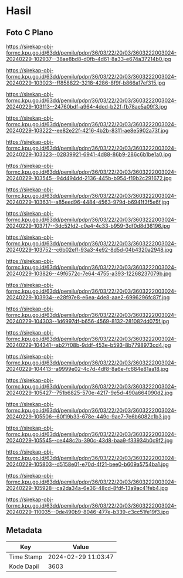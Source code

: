 # Hasil

## Foto C Plano

https://sirekap-obj-formc.kpu.go.id/63dd/pemilu/pdpr/36/03/22/20/03/3603222003024-20240229-102937--38ae8bd8-d0fb-4d61-8a33-e674a37214b0.jpg

https://sirekap-obj-formc.kpu.go.id/63dd/pemilu/pdpr/36/03/22/20/03/3603222003024-20240229-103023--ff858822-3218-4286-8f9f-b866a17ef315.jpg

https://sirekap-obj-formc.kpu.go.id/63dd/pemilu/pdpr/36/03/22/20/03/3603222003024-20240229-103113--24760bdf-a964-4ded-b22f-fb78ae5a09f3.jpg

https://sirekap-obj-formc.kpu.go.id/63dd/pemilu/pdpr/36/03/22/20/03/3603222003024-20240229-103222--ee82e22f-4216-4b2b-8311-ae8e5902a73f.jpg

https://sirekap-obj-formc.kpu.go.id/63dd/pemilu/pdpr/36/03/22/20/03/3603222003024-20240229-103323--02839921-6941-4d88-86b9-286c6b1be1a0.jpg

https://sirekap-obj-formc.kpu.go.id/63dd/pemilu/pdpr/36/03/22/20/03/3603222003024-20240229-103545--94d494dd-2136-445b-b954-f19b2c291672.jpg

https://sirekap-obj-formc.kpu.go.id/63dd/pemilu/pdpr/36/03/22/20/03/3603222003024-20240229-103631--a85eed96-4484-4563-979d-b6941f3f5e6f.jpg

https://sirekap-obj-formc.kpu.go.id/63dd/pemilu/pdpr/36/03/22/20/03/3603222003024-20240229-103717--3dc52fd2-c0e4-4c33-b959-3df0d8d36196.jpg

https://sirekap-obj-formc.kpu.go.id/63dd/pemilu/pdpr/36/03/22/20/03/3603222003024-20240229-103752--c6b02eff-93a3-4e92-8d5d-04b4320a2948.jpg

https://sirekap-obj-formc.kpu.go.id/63dd/pemilu/pdpr/36/03/22/20/03/3603222003024-20240229-103826--49f6572c-7e64-4755-a393-12268237079b.jpg

https://sirekap-obj-formc.kpu.go.id/63dd/pemilu/pdpr/36/03/22/20/03/3603222003024-20240229-103934--e28f97e8-e6ea-4de8-aae2-6996296fc87f.jpg

https://sirekap-obj-formc.kpu.go.id/63dd/pemilu/pdpr/36/03/22/20/03/3603222003024-20240229-104303--1d6997df-b656-4569-8132-281082dd075f.jpg

https://sirekap-obj-formc.kpu.go.id/63dd/pemilu/pdpr/36/03/22/20/03/3603222003024-20240229-104341--ab27f08b-9ddf-453e-b593-8b7798973cd4.jpg

https://sirekap-obj-formc.kpu.go.id/63dd/pemilu/pdpr/36/03/22/20/03/3603222003024-20240229-104413--a9999e02-4c7d-4df8-8a6e-fc684e81aa18.jpg

https://sirekap-obj-formc.kpu.go.id/63dd/pemilu/pdpr/36/03/22/20/03/3603222003024-20240229-105427--751b6825-570e-4217-9e5d-490a664090d2.jpg

https://sirekap-obj-formc.kpu.go.id/63dd/pemilu/pdpr/36/03/22/20/03/3603222003024-20240229-105506--60f19b33-678e-449c-9ae7-7e6b6082c1b3.jpg

https://sirekap-obj-formc.kpu.go.id/63dd/pemilu/pdpr/36/03/22/20/03/3603222003024-20240229-105545--ce448c2b-390c-43d8-baa9-f33934b0c9f2.jpg

https://sirekap-obj-formc.kpu.go.id/63dd/pemilu/pdpr/36/03/22/20/03/3603222003024-20240229-105803--d5158e01-e70d-4f21-bee0-b609a5754ba1.jpg

https://sirekap-obj-formc.kpu.go.id/63dd/pemilu/pdpr/36/03/22/20/03/3603222003024-20240229-105928--ca2da34a-6e36-48cd-8fdf-13a9ac41feb4.jpg

https://sirekap-obj-formc.kpu.go.id/63dd/pemilu/pdpr/36/03/22/20/03/3603222003024-20240229-110035--0de490b9-8046-477e-b339-c3cc51fe19f3.jpg


## Metadata

| Key        | Value               |
| ---------- | ------------------- |
| Time Stamp | 2024-02-29 11:03:47 |
| Kode Dapil | 3603                |




